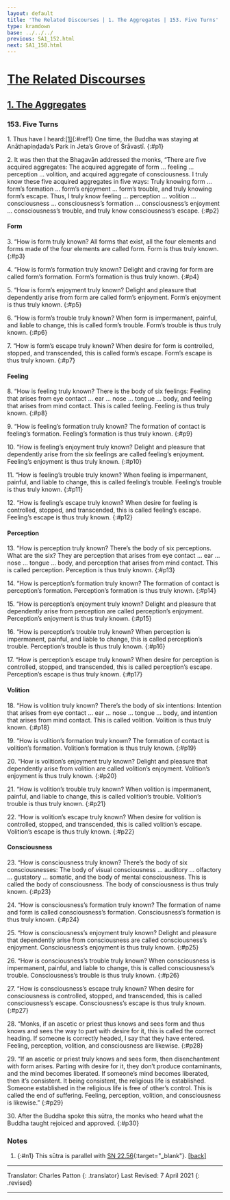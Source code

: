 ```yaml
---
layout: default
title: 'The Related Discourses | 1. The Aggregates | 153. Five Turns'
type: kramdown
base: ../../../
previous: SA1_152.html
next: SA1_158.html
---
```


# [The Related Discourses](../index.html)
## [1. The Aggregates](index.html)
### 153. Five Turns

1\. Thus have I heard:[\[1\]](#n1){:#ref1} One time, the Buddha was staying at Anāthapiṇḍada’s Park in Jeta’s Grove of Śrāvastī.
{:#p1}

2\. It was then that the Bhagavān addressed the monks, “There are five acquired aggregates: The acquired aggregate of form … feeling … perception … volition, and acquired aggregate of consciousness. I truly know these five acquired aggregates in five ways: Truly knowing form … form’s formation … form’s enjoyment … form’s trouble, and truly knowing form’s escape. Thus, I truly know feeling … perception … volition … consciousness … consciousness’s formation … consciousness’s enjoyment … consciousness’s trouble, and truly know consciousness’s escape.
{:#p2}

#### Form

3\. “How is form truly known? All forms that exist, all the four elements and forms made of the four elements are called form. Form is thus truly known.
{:#p3}

4\. “How is form’s formation truly known? Delight and craving for form are called form’s formation. Form’s formation is thus truly known.
{:#p4}

5\. “How is form’s enjoyment truly known? Delight and pleasure that dependently arise from form are called form’s enjoyment. Form’s enjoyment is thus truly known.
{:#p5}

6\. “How is form’s trouble truly known? When form is impermanent, painful, and liable to change, this is called form’s trouble. Form’s trouble is thus truly known.
{:#p6}

7\. “How is form’s escape truly known? When desire for form is controlled, stopped, and transcended, this is called form’s escape. Form’s escape is thus truly known.
{:#p7}

#### Feeling

8\. “How is feeling truly known? There is the body of six feelings: Feeling that arises from eye contact … ear … nose … tongue … body, and feeling that arises from mind contact. This is called feeling. Feeling is thus truly known.
{:#p8}

9\. “How is feeling’s formation truly known? The formation of contact is feeling’s formation. Feeling’s formation is thus truly known.
{:#p9}

10\. “How is feeling’s enjoyment truly known? Delight and pleasure that dependently arise from the six feelings are called feeling’s enjoyment. Feeling’s enjoyment is thus truly known.
{:#p10}

11\. “How is feeling’s trouble truly known? When feeling is impermanent, painful, and liable to change, this is called feeling’s trouble. Feeling’s trouble is thus truly known.
{:#p11}

12\. “How is feeling’s escape truly known? When desire for feeling is controlled, stopped, and transcended, this is called feeling’s escape. Feeling’s escape is thus truly known.
{:#p12}

#### Perception

13\. “How is perception truly known? There’s the body of six perceptions. What are the six? They are perception that arises from eye contact … ear … nose … tongue … body, and perception that arises from mind contact. This is called perception. Perception is thus truly known.
{:#p13}

14\. “How is perception’s formation truly known? The formation of contact is perception’s formation. Perception’s formation is thus truly known.
{:#p14}

15\. “How is perception’s enjoyment truly known? Delight and pleasure that dependently arise from perception are called perception’s enjoyment. Perception’s enjoyment is thus truly known.
{:#p15}

16\. “How is perception’s trouble truly known? When perception is impermanent, painful, and liable to change, this is called perception’s trouble. Perception’s trouble is thus truly known.
{:#p16}

17\. “How is perception’s escape truly known? When desire for perception is controlled, stopped, and transcended, this is called perception’s escape. Perception’s escape is thus truly known.
{:#p17}

#### Volition

18\. “How is volition truly known? There’s the body of six intentions: Intention that arises from eye contact … ear … nose … tongue … body, and intention that arises from mind contact. This is called volition. Volition is thus truly known.
{:#p18}

19\. “How is volition’s formation truly known? The formation of contact is volition’s formation. Volition’s formation is thus truly known.
{:#p19}

20\. “How is volition’s enjoyment truly known? Delight and pleasure that dependently arise from volition are called volition’s enjoyment. Volition’s enjoyment is thus truly known.
{:#p20}

21\. “How is volition’s trouble truly known? When volition is impermanent, painful, and liable to change, this is called volition’s trouble. Volition’s trouble is thus truly known.
{:#p21}

22\. “How is volition’s escape truly known? When desire for volition is controlled, stopped, and transcended, this is called volition’s escape. Volition’s escape is thus truly known.
{:#p22}

#### Consciousness

23\. “How is consciousness truly known? There’s the body of six consciousnesses: The body of visual consciousness … auditory … olfactory … gustatory … somatic, and the body of mental consciousness. This is called the body of consciousness. The body of consciousness is thus truly known.
{:#p23}

24\. “How is consciousness’s formation truly known? The formation of name and form is called consciousness’s formation. Consciousness’s formation is thus truly known.
{:#p24}

25\. “How is consciousness’s enjoyment truly known? Delight and pleasure that dependently arise from consciousness are called consciousness’s enjoyment. Consciousness’s enjoyment is thus truly known.
{:#p25}

26\. “How is consciousness’s trouble truly known? When consciousness is impermanent, painful, and liable to change, this is called consciousness’s trouble. Consciousness’s trouble is thus truly known.
{:#p26}

27\. “How is consciousness’s escape truly known? When desire for consciousness is controlled, stopped, and transcended, this is called consciousness’s escape. Consciousness’s escape is thus truly known.
{:#p27}

28\. “Monks, if an ascetic or priest thus knows and sees form and thus knows and sees the way to part with desire for it, this is called the correct heading. If someone is correctly headed, I say that they have entered. Feeling, perception, volition, and consciousness are likewise.
{:#p28}

29\. “If an ascetic or priest truly knows and sees form, then disenchantment with form arises. Parting with desire for it, they don’t produce contaminants, and the mind becomes liberated. If someone’s mind becomes liberated, then it’s consistent. It being consistent, the religious life is established. Someone established in the religious life is free of other’s control. This is called the end of suffering. Feeling, perception, volition, and consciousness is likewise.”
{:#p29}

30\. After the Buddha spoke this sūtra, the monks who heard what the Buddha taught rejoiced and approved.
{:#p30}

### Notes

1. {:#n1} This sūtra is parallel with [SN 22.56](https://suttacentral.net/sn22.56){:target="_blank"}. [\[back\]](#ref1)

---

Translator: Charles Patton
{: .translator}
Last Revised: 7 April 2021
{: .revised}

---